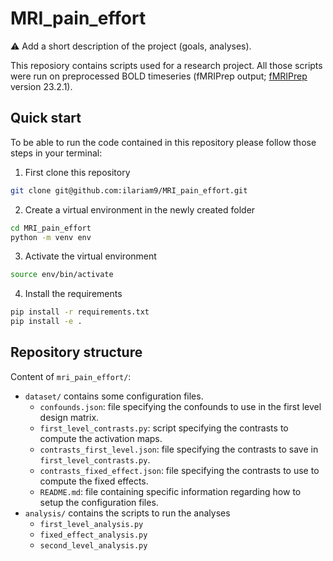 # MRI_pain_effort

:warning: Add a short description of the project (goals, analyses).

This reposiory contains scripts used for a research project. All those scripts were run on
preprocessed BOLD timeseries (fMRIPrep output; [fMRIPrep](https://fmriprep.org/en/stable/) version 23.2.1).

## Quick start

To be able to run the code contained in this repository please follow those steps in your terminal:

1. First clone this repository

```bash
git clone git@github.com:ilariam9/MRI_pain_effort.git
```

2. Create a virtual environment in the newly created folder

```bash
cd MRI_pain_effort
python -m venv env
```

3. Activate the virtual environment

```bash
source env/bin/activate
```

4. Install the requirements

```bash
pip install -r requirements.txt
pip install -e .
```

## Repository structure

Content of `mri_pain_effort/`: 

- `dataset/` contains some configuration files.
    - `confounds.json`: file specifying the confounds to use in the first level design matrix.
    - `first_level_contrasts.py`: script specifying the contrasts to compute the activation maps.
    - `contrasts_first_level.json`: file specifying the contrasts to save in `first_level_contrasts.py`.
    - `contrasts_fixed_effect.json`: file specifying the contrasts to use to compute the fixed effects.
    - `README.md`: file containing specific information regarding how to setup the configuration files.
- `analysis/` contains the scripts to run the analyses
    - `first_level_analysis.py`
    - `fixed_effect_analysis.py`
    - `second_level_analysis.py`